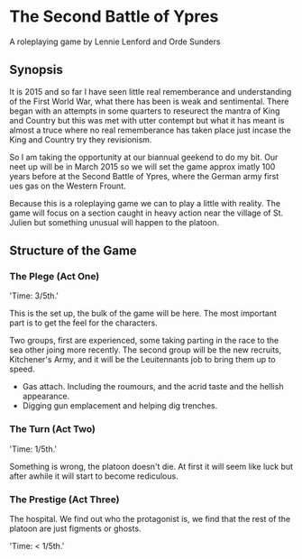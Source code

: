 # The Second Battle of Ypres

A roleplaying game by Lennie Lenford and Orde Sunders

## Synopsis 

It is 2015 and so far I have seen little real rememberance and understanding of the First World War, what there has been is weak and sentimental. There began with an attempts in some quarters to reseurect the mantra of King and Country but this was met with utter contempt but what it has meant is almost a truce where no real rememberance has taken place just incase the King and Country try they revisionism.

So I am taking the opportunity at our biannual geekend to do my bit. Our neet up will be in March 2015 so we will set the game approx imatly 100 years before at the Second Battle of Ypres, where the German army first ues gas on the Western Frount.

Because this is a roleplaying game we can to play a little with reality. The game will focus on a section caught in heavy action near the village of St. Julien but something unusual will happen to the platoon.

## Structure of the Game

### The Plege (Act One)

'Time: 3/5th.'

This is the set up, the bulk of the game will be here. The most important part is to get the feel for the characters. 

Two groups, first are experienced, some taking parting in the race to the sea other joing more recently. The second group will be the new recruits, Kitchener's Army, and it will be the Leuitennants job to bring them up to speed. 

* Gas attach. Including the roumours, and the acrid taste and the hellish appearance. 
* Digging gun emplacement and helping dig trenches. 


### The Turn (Act Two)

'Time: 1/5th.'

Something is wrong, the platoon doesn't die. At first it will seem like luck but after awhile it will start to become rediculous. 


### The Prestige (Act Three)

The hospital. We find out who the protagonist is, we find that the rest of the platoon are just figments or ghosts. 

'Time: < 1/5th.'

